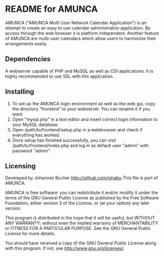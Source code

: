 README for AMUNCA
==================
AMUNCA ("AMUNCA Multi User Network Calendar Application") is an attempt
to create an easy to use calendar administration application. By
access through the web browser it is platform independent. Another
feature of AMUNCA are multi-user calendars which allow users to 
harmonize their arrangements easily.

Dependencies
-------------
A webserver capable of PHP and MySQL as well as CGI applications.
It is highly recommended to use SSL with this application.

Installing
-----------
1. To set up the AMUNCA login environment as well as the web gui, copy
the directory "frontend" to your webserver. You can rename it if you
want.
2. Open "mysql.php" in a text editor and insert correct login information
to your MySQL database.
3. Open /path/to/frontend/setup.php in a webbrowser and check if everything
has worked.
4. Once setup has finished successfully, you can visit 
/path/to/frontend/index.php and log in as default user "admin" with 
password "admin".


Licensing
----------

Developed by Johannes Bucher <http://github.com/johabu>
This file is part of AMUNCA.

AMUNCA is free software: you can redistribute it and/or modify
it under the terms of the GNU General Public License as published by
the Free Software Foundation, either version 3 of the License, or
(at your option) any later version.

This program is distributed in the hope that it will be useful,
but WITHOUT ANY WARRANTY; without even the implied warranty of
MERCHANTABILITY or FITNESS FOR A PARTICULAR PURPOSE.  See the
GNU General Public License for more details.

You should have received a copy of the GNU General Public License
along with this program.  If not, see <http://www.gnu.org/licenses/>.

